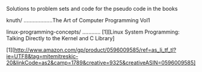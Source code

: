 Solutions to problem sets and code for the pseudo code in the books

knuth/  ...................Тhe Art of Computer Programming Vol1

linux-programming-concepts/ ............ [1][Linux System Programming: Talking Directly to the Kernel and C Library]


[1][http://www.amazon.com/gp/product/0596009585/ref=as_li_tf_tl?ie=UTF8&tag=mitemitreskic-20&linkCode=as2&camp=1789&creative=9325&creativeASIN=0596009585]
